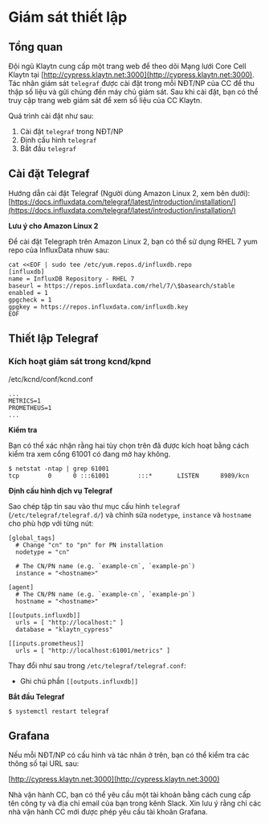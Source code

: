 # Giám sát thiết lập <a id="monitoring-setup"></a>


## Tổng quan <a id="overview"></a>

Đội ngũ Klaytn cung cấp một trang web để theo dõi Mạng lưới Core Cell Klaytn tại [http://cypress.klaytn.net:3000](http://cypress.klaytn.net:3000). Tác nhân giám sát `telegraf` được cài đặt trong mỗi NĐT/NP của CC để thu thập số liệu và gửi chúng đến máy chủ giám sát. Sau khi cài đặt, bạn có thể truy cập trang web giám sát để xem số liệu của CC Klaytn.

Quá trình cài đặt như sau:

1. Cài đặt `telegraf` trong NĐT/NP
2. Định cấu hình `telegraf`
3. Bắt đầu `telegraf`

## Cài đặt Telegraf <a id="telegraf-installation"></a>

Hướng dẫn cài đặt Telegraf \(Người dùng Amazon Linux 2, xem bên dưới\): [https://docs.influxdata.com/telegraf/latest/introduction/installation/](https://docs.influxdata.com/telegraf/latest/introduction/installation/)

**Lưu ý cho Amazon Linux 2**

Để cài đặt Telegraph trên Amazon Linux 2, bạn có thể sử dụng RHEL 7 yum repo của InfluxData nhuw sau:

```text
cat <<EOF | sudo tee /etc/yum.repos.d/influxdb.repo
[influxdb]
name = InfluxDB Repository - RHEL 7
baseurl = https://repos.influxdata.com/rhel/7/\$basearch/stable
enabled = 1
gpgcheck = 1
gpgkey = https://repos.influxdata.com/influxdb.key
EOF
```

## Thiết lập Telegraf <a id="telegraf-setup"></a>

### Kích hoạt giám sát trong kcnd/kpnd <a id="enable-monitoring-in-kcnd-kpnd"></a>

/etc/kcnd/conf/kcnd.conf

```text
...
METRICS=1
PROMETHEUS=1
...
```

**Kiểm tra**

Bạn có thể xác nhận rằng hai tùy chọn trên đã được kích hoạt bằng cách kiểm tra xem cổng 61001 có đang mở hay không.

```text
$ netstat -ntap | grep 61001
tcp        0      0 :::61001        :::*       LISTEN      8989/kcn
```

**Định cấu hình dịch vụ Telegraf**

Sao chép tập tin sau vào thư mục cấu hình `telegraf` \(`/etc/telegraf/telegraf.d/`\) và chỉnh sửa `nodetype`, `instance` và `hostname` cho phù hợp với từng nút:

```text
[global_tags]
  # Change "cn" to "pn" for PN installation
  nodetype = "cn"

  # The CN/PN name (e.g. `example-cn`, `example-pn`)
  instance = "<hostname>"

[agent]
  # The CN/PN name (e.g. `example-cn`, `example-pn`)
  hostname = "<hostname>"

[[outputs.influxdb]]
  urls = [ "http://localhost:" ]
  database = "klaytn_cypress"

[[inputs.prometheus]]
  urls = [ "http://localhost:61001/metrics" ]
```

Thay đổi như sau trong `/etc/telegraf/telegraf.conf`:

* Ghi chú phần `[[outputs.influxdb]]`

**Bắt đầu Telegraf**

```text
$ systemctl restart telegraf
```

## Grafana <a id="grafana"></a>

Nếu mỗi NĐT/NP có cấu hình và tác nhân ở trên, bạn có thể kiểm tra các thông số tại URL sau:

[http://cypress.klaytn.net:3000](http://cypress.klaytn.net:3000)

Nhà vận hành CC, bạn có thể yêu cầu một tài khoản bằng cách cung cấp tên công ty và địa chỉ email của bạn trong kênh Slack. Xin lưu ý rằng chỉ các nhà vận hành CC mới được phép yêu cầu tài khoản Grafana.

